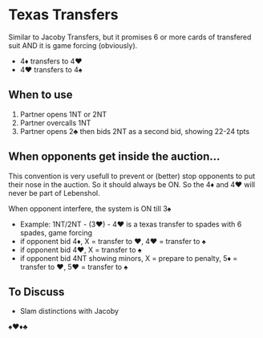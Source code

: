 # Texas Transfers

Similar to Jacoby Transfers, but it promises 6 or more cards of transfered suit AND it is game forcing (obviously).

- 4♦ transfers to 4♥
- 4♥ transfers to 4♠

## When to use

1. Partner opens 1NT or 2NT
2. Partner overcalls 1NT
3. Partner opens 2♣ then bids 2NT as a second bid, showing 22-24 tpts

## When opponents get inside the auction...

This convention is very usefull to prevent or (better) stop opponents to put their nose in the auction. So it should always be ON. So the 4♦ and 4♥ will never be part of Lebenshol.

When opponent interfere, the system is ON till 3♠
- Example: 1NT/2NT - (3♥) - 4♥ is a texas transfer to spades with 6 spades, game forcing
- if opponent bid 4♦, X = transfer to ♥, 4♥ = transfer to ♠
- if opponent bid 4♥, X = transfer to ♠
- if opponent bid 4NT showing minors, X = prepare to penalty, 5♦ = transfer to ♥, 5♥ = transfer to ♠

## To Discuss

- Slam distinctions with Jacoby

♠♥♦♣
